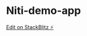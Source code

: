 # Niti-demo-app

[Edit on StackBlitz ⚡️](https://stackblitz.com/edit/react-simple-code-editor-7layq5)